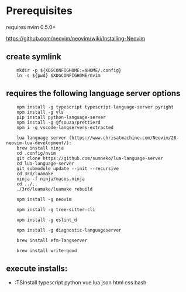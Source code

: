 # Prerequisites

requires nvim 0.5.0+

https://github.com/neovim/neovim/wiki/Installing-Neovim

## create symlink

        mkdir -p ${XDGCONFIGHOME:=$HOME/.config}
        ln -s ${pwd} $XDGCONFIGHOME/nvim

## requires the following language server options

        npm install -g typescript typescript-language-server pyright
        npm install -g vls
        pip install python-language-server
        npm install -g @fsouza/prettierd
        npm i -g vscode-langservers-extracted

        lua language server (https://www.chrisatmachine.com/Neovim/28-neovim-lua-development/):
        brew install ninja
        cd .config/nvim
        git clone https://github.com/sumneko/lua-language-server
        cd lua-language-server
        git submodule update --init --recursive
        cd 3rd/luamake
        ninja -f ninja/macos.ninja
        cd ../..
        ./3rd/luamake/luamake rebuild

        npm install -g neovim

        npm install -g tree-sitter-cli

        npm install -g eslint_d

        npm install -g diagnostic-languageserver

        brew install efm-langserver

        brew install write-good

## execute installs:

- :TSInstall typescript python vue lua json html css bash
